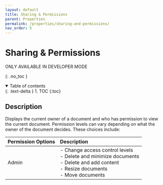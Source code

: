 ```yaml
---
layout: default
title: Sharing & Permissions
parent: Properties
permalink: /properties/sharing-and-permissions/
nav_order: 5
---
```


# Sharing & Permissions
ONLY AVAILABLE IN DEVELOPER MODE

{: .no_toc }

<details open markdown="block">
  <summary>
    Table of contents
  </summary>
  {: .text-delta }
1. TOC
{:toc}
</details>

## Description 
Displays the current owner of a document and who has permission to view the current document. Permission levels can vary depending on what the owner of the document decides. These choices include:


| Permission Options | Description |
| :------------------| :---------- |
| Admin              |  - Change access control levels <br> - Delete and minimize documents <br> - Delete and add content <br> - Resize documents <br> - Move documents   |